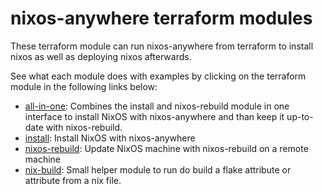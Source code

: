 # nixos-anywhere terraform modules

These terraform module can run nixos-anywhere from terraform to install nixos as
well as deploying nixos afterwards.

See what each module does with examples by clicking on the terraform module in
the following links below:

- [all-in-one](all-in-one.md): Combines the install and nixos-rebuild module in
  one interface to install NixOS with nixos-anywhere and than keep it up-to-date
  with nixos-rebuild.
- [install](install.md): Install NixOS with nixos-anywhere
- [nixos-rebuild](nixos-rebuild.md): Update NixOS machine with nixos-rebuild on
  a remote machine
- [nix-build](nix-build.md): Small helper module to run do build a flake
  attribute or attribute from a nix file.
